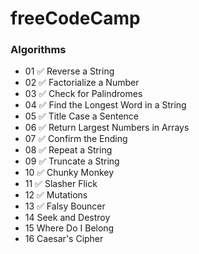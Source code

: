 # freeCodeCamp

### Algorithms

- 01 ✅ Reverse a String
- 02 ✅ Factorialize a Number
- 03 ✅ Check for Palindromes
- 04 ✅ Find the Longest Word in a String
- 05 ✅ Title Case a Sentence
- 06 ✅ Return Largest Numbers in Arrays
- 07 ✅ Confirm the Ending
- 08 ✅ Repeat a String
- 09 ✅ Truncate a String
- 10 ✅ Chunky Monkey
- 11 ✅ Slasher Flick
- 12 ✅ Mutations
- 13 ✅ Falsy Bouncer
- 14 Seek and Destroy
- 15 Where Do I Belong
- 16 Caesar's Cipher

